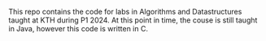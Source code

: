 This repo contains the code for labs in Algorithms and Datastructures taught at KTH during P1 2024.
At this point in time, the couse is still taught in Java, however this code is written in C.
